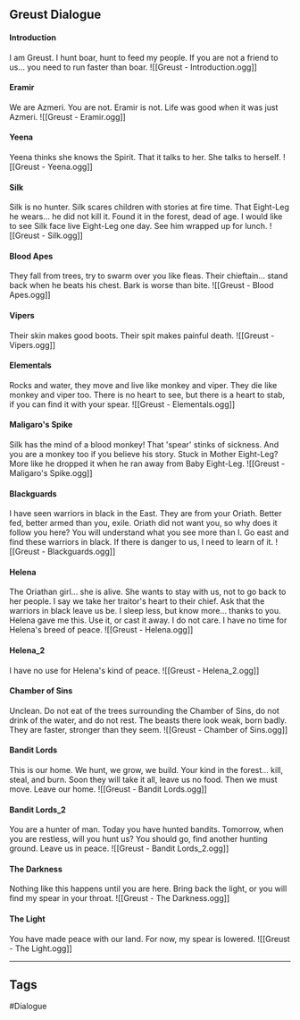 ## Greust Dialogue
#### Introduction
I am Greust. I hunt boar, hunt to feed my people. If you are not a friend to us... you need to run faster than boar.
![[Greust - Introduction.ogg]]

#### Eramir
We are Azmeri. You are not. Eramir is not. Life was good when it was just Azmeri.
![[Greust - Eramir.ogg]]

#### Yeena
Yeena thinks she knows the Spirit. That it talks to her. She talks to herself.
![[Greust - Yeena.ogg]]

#### Silk
Silk is no hunter. Silk scares children with stories at fire time. That Eight-Leg he wears... he did not kill it. Found it in the forest, dead of age. I would like to see Silk face live Eight-Leg one day. See him wrapped up for lunch.
![[Greust - Silk.ogg]]

#### Blood Apes
They fall from trees, try to swarm over you like fleas. Their chieftain... stand back when he beats his chest. Bark is worse than bite.
![[Greust - Blood Apes.ogg]]

#### Vipers
Their skin makes good boots. Their spit makes painful death.
![[Greust - Vipers.ogg]]

#### Elementals
Rocks and water, they move and live like monkey and viper. They die like monkey and viper too. There is no heart to see, but there is a heart to stab, if you can find it with your spear.
![[Greust - Elementals.ogg]]

#### Maligaro's Spike
Silk has the mind of a blood monkey! That 'spear' stinks of sickness. And you are a monkey too if you believe his story. Stuck in Mother Eight-Leg? More like he dropped it when he ran away from Baby Eight-Leg.
![[Greust - Maligaro's Spike.ogg]]

#### Blackguards
I have seen warriors in black in the East. They are from your Oriath. Better fed, better armed than you, exile. Oriath did not want you, so why does it follow you here? You will understand what you see more than I. Go east and find these warriors in black. If there is danger to us, I need to learn of it.
![[Greust - Blackguards.ogg]]

#### Helena
The Oriathan girl... she is alive. She wants to stay with us, not to go back to her people. I say we take her traitor's heart to their chief. Ask that the warriors in black leave us be. I sleep less, but know more... thanks to you. Helena gave me this. Use it, or cast it away. I do not care. I have no time for Helena's breed of peace.
![[Greust - Helena.ogg]]

#### Helena_2
I have no use for Helena's kind of peace.
![[Greust - Helena_2.ogg]]

#### Chamber of Sins
Unclean. Do not eat of the trees surrounding the Chamber of Sins, do not drink of the water, and do not rest. The beasts there look weak, born badly. They are faster, stronger than they seem.
![[Greust - Chamber of Sins.ogg]]

#### Bandit Lords
This is our home. We hunt, we grow, we build. Your kind in the forest... kill, steal, and burn. Soon they will take it all, leave us no food. Then we must move. Leave our home.
![[Greust - Bandit Lords.ogg]]

#### Bandit Lords_2
You are a hunter of man. Today you have hunted bandits. Tomorrow, when you are restless, will you hunt us? You should go, find another hunting ground. Leave us in peace.
![[Greust - Bandit Lords_2.ogg]]

#### The Darkness
Nothing like this happens until you are here. Bring back the light, or you will find my spear in your throat.
![[Greust - The Darkness.ogg]]

#### The Light
You have made peace with our land. For now, my spear is lowered.
![[Greust - The Light.ogg]]

---
## Tags
#Dialogue
